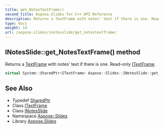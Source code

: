 ```yaml
---
title: get_NotesTextFrame()
second_title: Aspose.Slides for C++ API Reference
description: Returns a TextFrame with notes' text if there is one. Read-only ITextFrame.
type: docs
weight: 14
url: /aspose.slides/inotesslide/get_notestextframe/
---
```

## INotesSlide::get_NotesTextFrame() method


Returns a [TextFrame](../../textframe/) with notes' text if there is one. Read-only [ITextFrame](../../itextframe/).

```cpp
virtual System::SharedPtr<ITextFrame> Aspose::Slides::INotesSlide::get_NotesTextFrame()=0
```

## See Also

* Typedef [SharedPtr](../../../system/sharedptr/)
* Class [ITextFrame](../../itextframe/)
* Class [INotesSlide](../)
* Namespace [Aspose::Slides](../../)
* Library [Aspose.Slides](../../../)